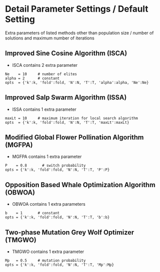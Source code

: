 # Detail Parameter Settings / Default Setting
Extra parameters of listed methods other than population size / number of solutions and maximum number of iterations


## Improved Sine Cosine Algorithm (ISCA)
* ISCA contains 2 extra parameter
```code 
Ne    = 10     # number of elites
alpha = 2      # constant
opts  = {'k':k, 'fold':fold, 'N':N, 'T':T, 'alpha':alpha, 'Ne':Ne}
```

## Improved Salp Swarm Algorithm (ISSA)
* ISSA contains 1 extra parameter
```code 
maxLt = 10     # maximum iteration for local search algorithm
opts  = {'k':k, 'fold':fold, 'N':N, 'T':T, 'maxLt':maxLt}
```

## Modified Global Flower Pollination Algorithm (MGFPA)
* MGFPA contains 1 extra parameter 
```code
P    = 0.8       # switch probability
opts = {'k':k, 'fold':fold, 'N':N, 'T':T, 'P':P}
```

## Opposition Based Whale Optimization Algorithm (OBWOA)
* OBWOA contains 1 extra parameters
```code
b    = 1       # constant
opts = {'k':k, 'fold':fold, 'N':N, 'T':T, 'b':b}
```

## Two-phase Mutation Grey Wolf Optimizer (TMGWO)
* TMGWO contains 1 extra parameter
```code 
Mp   = 0.5     # mutation probability
opts = {'k':k, 'fold':fold, 'N':N, 'T':T, 'Mp':Mp}
```

